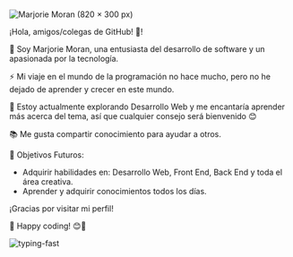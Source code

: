 ### 
![Marjorie Moran (820 × 300 px)](https://github.com/MarjorieMoran-UMG/MarjorieMoran-UMG/assets/79346379/e9a850c4-03a5-4749-b937-392baff69588)

¡Hola, amigos/colegas de GitHub! 👋!

💬 Soy Marjorie Moran, una entusiasta del desarrollo de software y un apasionada por la tecnología.

⚡ Mi viaje en el mundo de la programación no hace mucho, pero no he dejado de aprender y crecer en este mundo.

🌱 Estoy actualmente explorando Desarrollo Web y me encantaría aprender más acerca del tema, 
así que cualquier consejo será bienvenido 😊

📚 Me gusta compartir conocimiento para ayudar a otros.

🎯 Objetivos Futuros:
- Adquirir habilidades en: Desarrollo Web, Front End, Back End y toda el área creativa.
- Aprender y adquirir conocimientos todos los días. 

¡Gracias por visitar mi perfil!

👋 Happy coding! 😊🚀

![typing-fast](https://github.com/MarjorieMoran-UMG/MarjorieMoran-UMG/assets/79346379/7a9f6d5e-f444-4df1-b9b1-c9fa823216c8)

